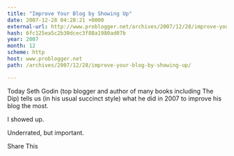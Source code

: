 ```yaml
---
title: "Improve Your Blog by Showing Up"
date: 2007-12-28 04:28:21 +0000
external-url: http://www.problogger.net/archives/2007/12/28/improve-your-blog-by-showing-up/
hash: 6fc125ea5c2b30dcec3f88a1980ad07b
year: 2007
month: 12
scheme: http
host: www.problogger.net
path: /archives/2007/12/28/improve-your-blog-by-showing-up/

---
```


Today Seth Godin (top blogger and author of many books including The Dip) tells us (in his usual succinct style) what he did in 2007 to improve his blog the most.



I showed up.



Underrated, but important.



Share This

